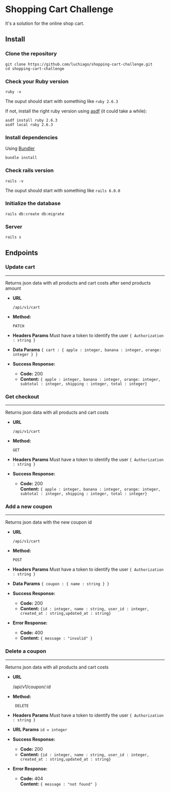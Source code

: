 

# Shopping Cart Challenge
It's a solution for the online shop cart.
## Install

### Clone the repository

```shell
git clone https://github.com/luchiago/shopping-cart-challenge.git
cd shopping-cart-challenge
```

### Check your Ruby version

```shell
ruby -v
```

The ouput should start with something like `ruby 2.6.3`

If not, install the right ruby version using [asdf](https://github.com/asdf-vm/asdf) (it could take a while):

```shell
asdf install ruby 2.6.3
asdf local ruby 2.6.3
```

### Install dependencies

Using [Bundler](https://github.com/bundler/bundler)

```shell
bundle install
```
### Check rails version
```shell
rails -v
```
The ouput should start with something like 
`rails 6.0.0`

### Initialize the database

```shell
rails db:create db:migrate
```

### Server

```shell
rails s
```
## Endpoints
### Update cart
----
  Returns json data with all products and cart costs after send products amount

* **URL**

  `/api/v1/cart`

* **Method:**

  `PATCH`
  
*  **Headers Params**
Must have a token to identify the user
	`{ Authorization : string }`
* **Data Params**
`{ cart : { apple : integer, banana : integer, orange: integer } }`
* **Success Response:**
  * **Code:** 200 <br />
   * **Content:** `{ apple : integer, banana : integer, orange: integer, subtotal : integer, shipping : integer, total : integer}`
    
### Get checkout
----
  Returns json data with all products and cart costs

* **URL**

  `/api/v1/cart`

* **Method:**

  `GET`
  
*  **Headers Params**
Must have a token to identify the user
	`{ Authorization : string }`

* **Success Response:**
  * **Code:** 200 <br />
    **Content:** `{ apple : integer, banana : integer, orange: integer, subtotal : integer, shipping : integer, total : integer}`
    
### Add a new coupon
----
  Returns json data with the new coupon id

* **URL**

  `/api/v1/cart`

* **Method:**

  `POST`
  
*  **Headers Params**
Must have a token to identify the user
	`{ Authorization : string }`
  * **Data Params**
`{ coupon : { name : string } }`

* **Success Response:**
  * **Code:** 200 <br />
  *  **Content:** `{id : integer, name : string, user_id : integer, created_at : string,updated_at : string}`
    
 * **Error Response:**
	  * **Code:** 400 <br />
	  *  **Content:** `{ message : "invalid" }`
    
 ### Delete a coupon
----
  Returns json data with all products and cart costs

* **URL**

  /api/v1/coupon/:id

* **Method:**

	 ` DELETE`
  
*  **Headers Params**
Must have a token to identify the user
	`{ Authorization : string }`
  
  * **URL Params**
  `id = integer`

* **Success Response:**
  * **Code:** 200 <br />
   *  **Content:** `{id : integer, name : string, user_id : integer, created_at : string,updated_at : string}`
    
* **Error Response:**
  * **Code:** 404 <br />
    **Content:** `{ message : "not found" }`
 
